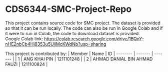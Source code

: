 # CDS6344-SMC-Project-Repo
This project contains source code for SMC project.  The dataset is provided so that it can be run locally. The code can also be run in Google Colab and if it were to run in Colab, the code to download dataset is provided.
<br>
Google Colab link: https://colab.research.google.com/drive/1BQnY-nHE2nbCb4Hj8353u5UllMcKWdNb?usp=sharing

This project is contributed by:
| Member | Name | ID 
| -------- | ------- | ------- |
| 1 | ANG KHAI PIN | 1211101248 |
| 2 | AHMAD DANIAL BIN AHMAD FAUZI | 1211100824 |


